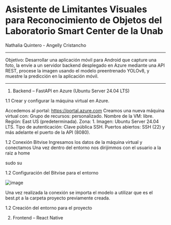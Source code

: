 # Asistente de Limitantes Visuales para Reconocimiento de Objetos del Laboratorio Smart Center de la Unab
Nathalia Quintero - Angelly Cristancho

------------------------------------------------
Objetivo: Desarrollar una aplicación móvil para Android que capture una foto, la envíe a un servidor backend desplegado en Azure mediante una API REST, procese la imagen usando el modelo preentrenado YOLOv8, y muestre la predicción en la aplicación móvil.

-------------------------------------------------
1. Backend – FastAPI en Azure (Ubuntu Server 24.04 LTS)
  
1.1 Crear y configurar la máquina virtual en Azure.
   
   Accedemos al portal: https://portal.azure.com
   Creamos una nueva máquina virtual con:
   Grupo de recursos: personalizado.
   Nombre de la VM: libre. Región: East US (predeterminada).
   Zona: 1. Imagen: Ubuntu Server 24.04 LTS.
   Tipo de autenticación: Clave pública SSH.
   Puertos abiertos: SSH (22) y más adelante el puerto de la API (8080).
   
1.2 Conexión Bitvise
Ingresamos los datos de la máquina virtual y conectamos
Una vez dentro del entorno nos dirijimmos con el usuario a la raiz a home

sudo su

   
1.2 Configuración del Bitvise para el entorno

![image](https://github.com/user-attachments/assets/fdd30aa4-d040-42eb-ba77-f3c18517baa1)

Una vez realizada la conexión se importa el modelo a utilizar que es el best.pt a la carpeta proyecto previamente creada.

1.2 Creación del entorno para el proyecto

2. Frontend – React Native


